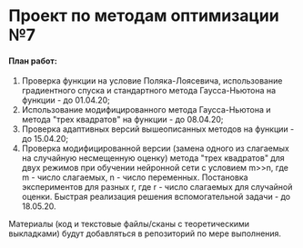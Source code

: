 # Проект по методам оптимизации №7
#### План работ:
1. Проверка функции на условие Поляка-Лоясевича, использование градиентного спуска и стандартного метода Гаусса-Ньютона на функции - до 01.04.20;
2. Использование модифицированного метода Гаусса-Ньютона и метода "трех квадратов" на функции - до 08.04.20;
3. Проверка адаптивных версий вышеописанных методов на функции - до 15.04.20;
4. Проверка модифицированной версии (замена одного из слагаемых на случайную несмещенную оценку) метода "трех квадратов" для двух режимов при обучении нейронной сети с условием m>>n, где m - число слагаемых, n - число переменных. Постановка экспериментов для разных r, где r - число слагаемых для случайной оценки. Быстрая реализация решения вспомогательной задачи - до 18.05.20.

Материалы (код и текстовые файлы/сканы с теоретическими выкладками) будут добавляться в репозиторий по мере выполнения.
